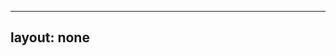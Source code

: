 ---
layout: none
-----

<RedoclyAPIBlock src="/firefly-services/docs/lightroom_edits.json" width="600px" disableSidebar hideTryItPanel />

